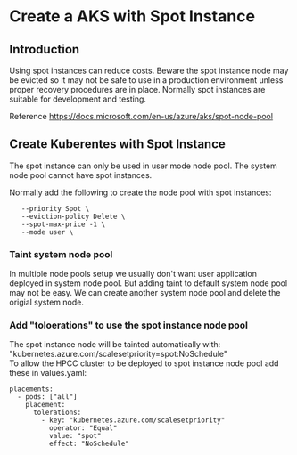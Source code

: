 # Create a AKS with Spot Instance

## Introduction
Using spot instances can reduce costs. Beware the spot instance node may be evicted so it may not be safe to use in a production environment unless proper recovery procedures are in place. Normally spot instances are suitable for development and testing.

Reference https://docs.microsoft.com/en-us/azure/aks/spot-node-pool


## Create Kuberentes with Spot Instance
The spot instance can only be used in user mode node pool. The system node pool cannot have spot instances.

Normally add the following to create the node pool with spot instances:
```code
   --priority Spot \
   --eviction-policy Delete \
   --spot-max-price -1 \
   --mode user \
```

### Taint system node pool
In multiple node pools setup we usually don't want user application deployed in system node pool. But adding taint to default system node pool may not be easy. We can create another system node pool and delete the origial system node.


### Add "toloerations" to use the spot instance node pool
The spot instance node will be tainted automatically with: "kubernetes.azure.com/scalesetpriority=spot:NoSchedule" <br/>
To allow the HPCC cluster to be deployed to spot instance node pool add these in values.yaml:
```code
placements:
  - pods: ["all"]
    placement:
      tolerations:
        - key: "kubernetes.azure.com/scalesetpriority"
          operator: "Equal"
          value: "spot"
          effect: "NoSchedule"
```
